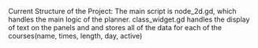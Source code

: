Current Structure of the Project: 
The main script is node_2d.gd, which handles the main logic of the planner. 
class_widget.gd handles the display of text on the panels and and stores all of the data for each of the 
  courses(name, times, length, day, active)
